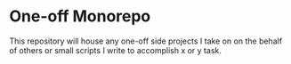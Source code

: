 # One-off Monorepo

This repository will house any one-off side projects I take on on the behalf of others or small scripts I write to accomplish x or y task.
